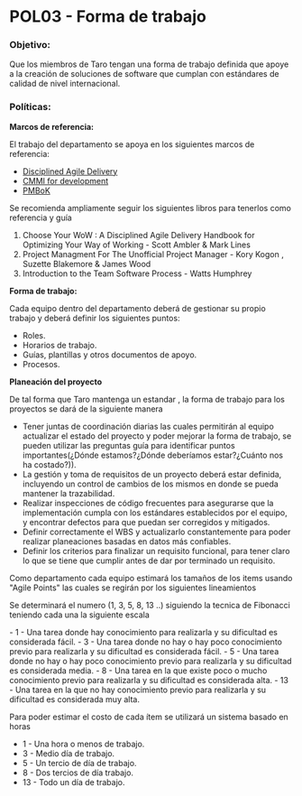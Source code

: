 # POL03 - Forma de trabajo

### Objetivo:
<p>Que los miembros de Taro tengan una forma de trabajo definida que apoye a la creación de soluciones de software que cumplan con estándares de calidad de nivel internacional.</p>

### Políticas:

**Marcos de referencia:**
<p>El trabajo del departamento se apoya en los siguientes marcos de referencia:</p>


- [Disciplined Agile Delivery](https://www.pmi.org/disciplined-agile/process/introduction-to-dad)
- [CMMI for development](https://cmmiinstitute.com/cmmi/dev)
- [PMBoK](https://www.pmi.org/pmbok-guide-standards)


<p>Se recomienda ampliamente seguir los siguientes libros para tenerlos como referencia y guía</p>
<ol>
<li>Choose Your WoW : A Disciplined Agile Delivery Handbook for Optimizing Your Way of Working - Scott Ambler & Mark Lines</li>
<li>Project Managment For The Unofficial Project Manager - Kory Kogon , Suzette Blakemore & James Wood</li>
<li>Introduction to the Team Software Process - Watts Humphrey</li>
</ol>

**Forma de trabajo:**
<p>Cada equipo dentro del departamento deberá de gestionar su propio trabajo y deberá definir los siguientes puntos:</p>

- Roles.
- Horarios de trabajo.
- Guías, plantillas y otros documentos de apoyo.
- Procesos.

**Planeación del proyecto**
<p>De tal forma que Taro mantenga un estandar , la forma de trabajo para los proyectos se dará de la siguiente manera</p>
<ul>
<li>Tener juntas de coordinación diarias las cuales permitirán al equipo actualizar el estado del proyecto y poder mejorar la forma de trabajo, se pueden utilizar las preguntas guía para identificar puntos importantes(¿Dónde estamos?¿Dónde deberíamos estar?¿Cuánto nos ha costado?)).</li>
<li>La gestión y toma de requisitos de un proyecto deberá estar definida, incluyendo un control de cambios de los mismos en donde se pueda mantener la trazabilidad.</li>
<li>Realizar inspecciones de código frecuentes para asegurarse que la implementación cumpla con los estándares establecidos por el equipo, y encontrar defectos para que puedan ser corregidos y mitigados.</li>
<li>Definir correctamente el WBS y actualizarlo constantemente para poder realizar planeaciones basadas en datos más confiables.</li>
<li>Definir los criterios para finalizar un requisito funcional, para tener claro lo que se tiene que cumplir antes de dar por terminado un requisito.</li>

</ul>


<p>Como departamento cada equipo estimará los tamaños de los items usando "Agile Points" las cuales se regirán por los siguientes lineamientos</p>

<p>Se determinará el numero (1, 3, 5, 8, 13 ..) siguiendo la tecnica de Fibonacci teniendo cada una la siguiente escala</p>
- 1 - Una tarea donde hay conocimiento para realizarla y su dificultad es considerada fácil.
- 3 - Una tarea donde no hay o hay poco conocimiento previo para realizarla y su dificultad es considerada fácil.
- 5 - Una tarea donde no hay o hay poco conocimiento previo para realizarla y su dificultad es considerada media.
- 8 - Una tarea en la que existe poco o mucho conocimiento previo para realizarla y su dificultad es considerada alta.
- 13 - Una tarea en la que no hay conocimiento previo para realizarla y su dificultad es considerada muy alta.

<p>Para poder estimar el costo de cada ítem se utilizará un sistema basado en horas</p>

- 1 - Una hora o menos de trabajo.
- 3 - Medio día de trabajo.
- 5 - Un tercio de día de trabajo.
- 8 - Dos tercios de día trabajo.
- 13 - Todo un día de trabajo.

